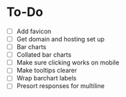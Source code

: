# To-Do
- [ ] Add favicon
- [ ] Get domain and hosting set up
- [ ] Bar charts
- [ ] Collated bar charts
- [ ] Make sure clicking works on mobile
- [ ] Make tooltips clearer
- [ ] Wrap barchart labels
- [ ] Presort responses for multiline
